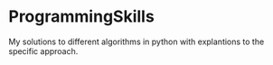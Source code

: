 # ProgrammingSkills
My solutions to different algorithms in python with explantions to the specific approach.
